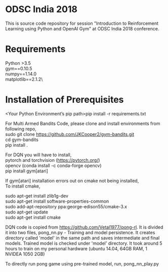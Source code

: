 # ODSC India 2018

This is source code repository for session "Introduction to Reinforcement Learning using Python and OpenAI Gym" at ODSC India 2018 conference.


# Requirements
Python >3.5\
gym==0.10.5\
numpy==1.14.0\
matplotlib==2.1.2\


# Installation of Prerequisites

<Your Python Environment’s pip path>pip install -r requirements.txt

For Multi Armed Bandits Code, please clone and install environments from following repo,\
sudo git clone https://github.com/JKCooper2/gym-bandits.git \
cd gym-bandits\
<your environment pip path> pip install .

For DQN you will have to install,\
pytorch and torchvision (https://pytorch.org/)\
opencv (conda install -c conda-forge opencv)\
pip install gym[atari]

If gym[atari] installation errors out on cmake not being installed,\
To install cmake,

sudo apt-get install zlib1g-dev\
sudo apt-get install software-properties-common\
sudo add-apt-repository ppa:george-edison55/cmake-3.x\
sudo apt-get update\
sudo apt-get install cmake

DQN code is copied from https://github.com/Vetal1977/pong-rl. It is divided it into two files,
pong_nn.py - Training and model persistence. It creates directory called 'model' in the same path and saves intermediate and final models.
Trained model is checked under 'model' directory. It took around 5 hours to train on my personal hardware (ubuntu 14.04, 64GB RAM, 1 NVIDEA 1050 2GB) 

To directly run pong game using pre-trained model, run,  pong_nn_play.py